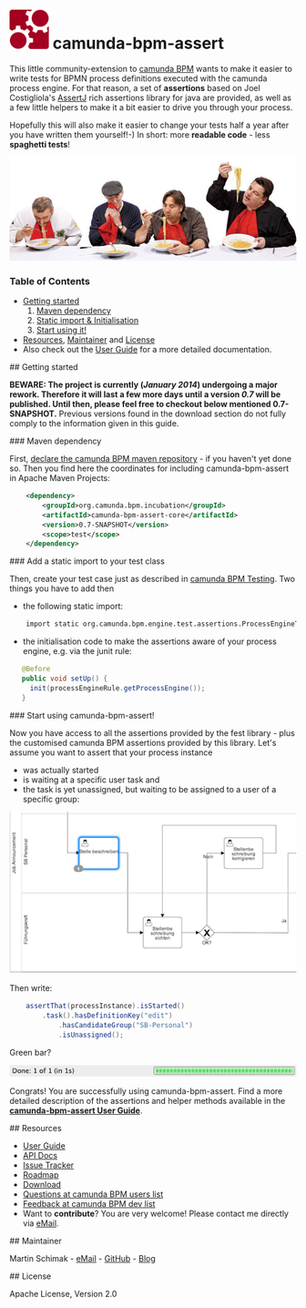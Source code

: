 # ![camunda logo](./camunda-bpm-assert-core/src/main/resources/images/camunda.png)&nbsp;camunda-bpm-assert 

This little community-extension to [camunda BPM](http://camunda.org) wants to make it easier to write tests for BPMN process definitions executed with the camunda process engine. 
For that reason, a set of **assertions** based on Joel Costigliola's [AssertJ](https://github.com/joel-costigliola/assertj-core) rich assertions library for java are provided, as well as a few little helpers to make it a bit easier to drive you through your process.
 
Hopefully this will also make it easier to change your tests half a year after you have written them yourself!-) In short: more **readable code** - less **spaghetti tests**!

![Spaghetti Test](./camunda-bpm-assert-core/src/main/resources/images/spaghetti-test.jpg)

### Table of Contents

 * [Getting started](#getting-started)
   1. [Maven dependency](#maven-dependency)
   1. [Static import & Initialisation](#static-import)
   1. [Start using it!](#start-using)
 * [Resources](#resources), [Maintainer](#maintainer) and [License](#license)
 * Also check out the [User Guide](./camunda-bpm-assert-core/README.md) for a more detailed documentation.

<a name="getting-started"/>
## Getting started

**BEWARE: The project is currently (*January 2014*) undergoing a major rework. Therefore it will last a few more days until a version *0.7* will be published. Until then, please feel free to checkout below mentioned 0.7-SNAPSHOT.** Previous versions found in the download section do not fully comply to the information given in this guide.

<a name="maven-dependency"/>
### Maven dependency

First, [declare the camunda BPM maven repository](http://www.camunda.org/get-started/#apache-maven) - if you haven't yet done so. Then you find here the coordinates for including camunda-bpm-assert in Apache Maven Projects:

```xml  
	<dependency>
	    <groupId>org.camunda.bpm.incubation</groupId>
    	<artifactId>camunda-bpm-assert-core</artifactId>
    	<version>0.7-SNAPSHOT</version>
    	<scope>test</scope>
	</dependency>
```

<a name="static-import"/>
### Add a static import to your test class

Then, create your test case just as described in [camunda BPM Testing](http://docs.camunda.org/latest/guides/user-guide/#testing). Two things you have to add then 

 * the following static import:

```xml  
	import static org.camunda.bpm.engine.test.assertions.ProcessEngineTests.*;
```
  
 * the initialisation code to make the assertions aware of your process engine, e.g. via the junit rule:
 
```java  
   @Before
   public void setUp() {
     init(processEngineRule.getProcessEngine());
   }
```
	
<a name="start-using"/>
### Start using camunda-bpm-assert!

Now you have access to all the assertions provided by the fest library - plus the customised camunda BPM assertions provided by this library. Let's assume you want to assert that your process instance 

 * was actually started 
 * is waiting at a specific user task and
 * the task is yet unassigned, but waiting to be assigned to a user of a specific group:
 
![Green Bar](./camunda-bpm-assert-core/src/main/resources/images/job-announcement.png)

Then write:

```java	
	assertThat(processInstance).isStarted()
		.task().hasDefinitionKey("edit")
			.hasCandidateGroup("SB-Personal")
			.isUnassigned();
```

Green bar? 

![Green Bar](./camunda-bpm-assert-core/src/main/resources/images/green-bar.png)

Congrats! You are successfully using camunda-bpm-assert. Find a more detailed description of the assertions and helper methods available in the [**camunda-bpm-assert User Guide**](./camunda-bpm-assert-core/README.md).

<a name="resources"/>
## Resources

* [User Guide](./camunda-bpm-assert-core/README.md)
* [API Docs](http://camunda.github.io/camunda-bpm-assert/apidocs/) 
* [Issue Tracker](https://github.com/camunda/camunda-bpm-assert/issues) 
* [Roadmap](https://github.com/camunda/camunda-bpm-assert/issues) 
* [Download](https://github.com/camunda/camunda-bpm-assert/releases)
* [Questions at camunda BPM users list](https://groups.google.com/forum/?fromgroups#!forum/camunda-bpm-users)
* [Feedback at camunda BPM dev list](https://groups.google.com/forum/?fromgroups#!forum/camunda-bpm-dev)
* Want to **contribute**? You are very welcome! Please contact me directly via [eMail](mailto:martin.schimak@plexiti.com).

<a name="maintainer"/>
## Maintainer

Martin Schimak - [eMail](mailto:martin.schimak@plexiti.com) - [GitHub](https://github.com/martinschimak) - [Blog](http://plexiti.com)

<a name="license"/>
## License

Apache License, Version 2.0
